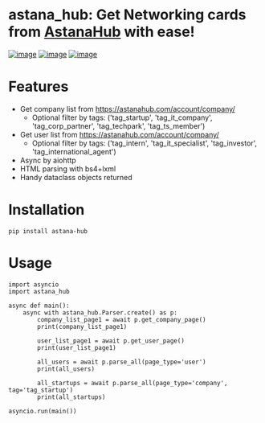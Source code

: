 astana_hub: Get Networking cards from [AstanaHub](https://astanahub.com/) with ease!
==============================================

[![image](https://img.shields.io/pypi/v/astana-hub.svg)](https://python.org/pypi/astana-hub)
[![image](https://img.shields.io/pypi/l/astana-hub.svg)](https://python.org/pypi/astana-hub)
[![image](https://img.shields.io/pypi/pyversions/astana-hub.svg)](https://python.org/pypi/astana-hub)

# Features

- Get company list from https://astanahub.com/account/company/
    - Optional filter by tags: ('tag_startup', 'tag_it_company', 'tag_corp_partner', 'tag_techpark', 'tag_ts_member')
- Get user list from https://astanahub.com/account/company/
    - Optional filter by tags: ('tag_intern', 'tag_it_specialist', 'tag_investor', 'tag_international_agent')
- Async by aiohttp
- HTML parsing with bs4+lxml
- Handy dataclass objects returned

# Installation

```pip install astana-hub```

# Usage

```
import asyncio
import astana_hub

async def main():
    async with astana_hub.Parser.create() as p:
        company_list_page1 = await p.get_company_page()
        print(company_list_page1)
        
        user_list_page1 = await p.get_user_page()
        print(user_list_page1)

        all_users = await p.parse_all(page_type='user')
        print(all_users)

        all_startups = await p.parse_all(page_type='company', tag='tag_startup')
        print(all_startups)

asyncio.run(main())
```
